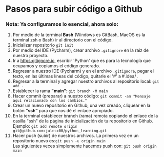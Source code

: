 # Pasos para subir código a Github

### Nota: Ya configuramos lo esencial, ahora solo:  
1. Por medio de la terminal **Bash** (Windows es GitBash, MacOS es la terminal zsh o Bash) ir al directorio con el código.  
2. Inicializar repositorio `git init`  
3. Por medio del IDE (Pycharm), crear archivo `.gitignore` en la raíz de nuestro proyecto.
4. Ir a [https:gitignore.io](https://gitignore.io), escribir 'Python' que es para la tecnología que ocupamos y copiamos el código generado.  
5. Regresar a nuestro IDE (Pycharm) y en el archivo `.gitignore`, pegar el texto, en las últimas líneas del código, quitarle el '#' a #.idea/ .
6. Regresar a la terminal y agregar nuestro archivos al repositorio local: `git add .`
7. Establecer la rama **"main"**: `git branch -M main`
8. Hacer commit (preparar) a nuestro código: `git commit -am "Mensaje aquí relacionado con los cambios."`  
9. Crear un nuevo repositorio en Github, una vez creado, cliquear en la botón **"ssh"** para que nos dé el enlace apropiado.
10. En la terminal establecer branch (rama) remota copiando el enlace de la casilla "ssh" de la página de inicialización de tu repositorio en Github.  
    Ejemplo: `git add remote origin git@github.com:julesc00/python_learning.git`
11. Hacer push (subir) de nuestros archivos. La primera vez en un repositorio nuevo es:`git push -u origin main`  
    Las siguientes veces simplemente hacemos push con: `git push origin main`